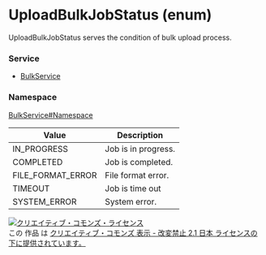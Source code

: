 # UploadBulkJobStatus (enum)
UploadBulkJobStatus serves the condition of bulk upload process.
### Service
+ [BulkService](../../services/BulkService.md)

### Namespace
[BulkService#Namespace](../../services/BulkService.md#namespace)

| Value | Description | 
|---|---|
| IN_PROGRESS| Job is in progress. |
| COMPLETED| Job is completed. |
| FILE_FORMAT_ERROR| File format error. |
| TIMEOUT| Job is time out |
| SYSTEM_ERROR| System error. |

<a rel="license" href="http://creativecommons.org/licenses/by-nd/2.1/jp/"><img alt="クリエイティブ・コモンズ・ライセンス" style="border-width:0" src="https://i.creativecommons.org/l/by-nd/2.1/jp/88x31.png" /></a><br />この 作品 は <a rel="license" href="http://creativecommons.org/licenses/by-nd/2.1/jp/">クリエイティブ・コモンズ 表示 - 改変禁止 2.1 日本 ライセンスの下に提供されています。</a>
